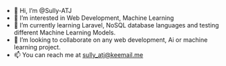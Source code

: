 - 👋 Hi, I’m @Sully-ATJ
- 👀 I’m interested in Web Development, Machine Learning
- 🌱 I’m currently learning Laravel, NoSQL database languages and testing different  Machine Learning Models. 
- 💞️ I’m looking to collaborate on any web development, Ai or machine learning project.
- 📫 You can reach me at sully_atj@keemail.me

<!---
Sully-ATJ/Sully-ATJ is a ✨ special ✨ repository because its `README.md` (this file) appears on your GitHub profile.
You can click the Preview link to take a look at your changes.
--->
